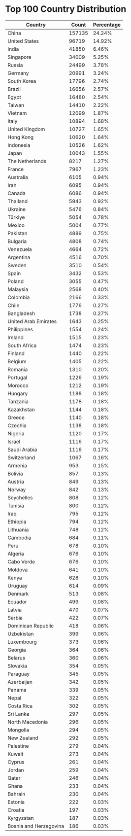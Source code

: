 # Top 100 Country Distribution
| Country | Count | Percentage |
|----|----|----|
| China | 157135 | 24.24% |
| United States | 96719 | 14.92% |
| India | 41850 | 6.46% |
| Singapore | 34009 | 5.25% |
| Russia | 24499 | 3.78% |
| Germany | 20991 | 3.24% |
| South Korea | 17796 | 2.74% |
| Brazil | 16656 | 2.57% |
| Egypt | 16480 | 2.54% |
| Taiwan | 14410 | 2.22% |
| Vietnam | 12099 | 1.87% |
| Italy | 10894 | 1.68% |
| United Kingdom | 10727 | 1.65% |
| Hong Kong | 10620 | 1.64% |
| Indonesia | 10526 | 1.62% |
| Japan | 10043 | 1.55% |
| The Netherlands | 8217 | 1.27% |
| France | 7967 | 1.23% |
| Australia | 6105 | 0.94% |
| Iran | 6095 | 0.94% |
| Canada | 6086 | 0.94% |
| Thailand | 5943 | 0.92% |
| Ukraine | 5476 | 0.84% |
| Türkiye | 5054 | 0.78% |
| Mexico | 5004 | 0.77% |
| Pakistan | 4889 | 0.75% |
| Bulgaria | 4808 | 0.74% |
| Venezuela | 4664 | 0.72% |
| Argentina | 4516 | 0.70% |
| Sweden | 3510 | 0.54% |
| Spain | 3432 | 0.53% |
| Poland | 3055 | 0.47% |
| Malaysia | 2568 | 0.40% |
| Colombia | 2166 | 0.33% |
| Chile | 1776 | 0.27% |
| Bangladesh | 1738 | 0.27% |
| United Arab Emirates | 1643 | 0.25% |
| Philippines | 1554 | 0.24% |
| Ireland | 1515 | 0.23% |
| South Africa | 1474 | 0.23% |
| Finland | 1440 | 0.22% |
| Belgium | 1405 | 0.22% |
| Romania | 1310 | 0.20% |
| Portugal | 1226 | 0.19% |
| Morocco | 1212 | 0.19% |
| Hungary | 1188 | 0.18% |
| Tanzania | 1178 | 0.18% |
| Kazakhstan | 1144 | 0.18% |
| Greece | 1140 | 0.18% |
| Czechia | 1138 | 0.18% |
| Nigeria | 1120 | 0.17% |
| Israel | 1116 | 0.17% |
| Saudi Arabia | 1116 | 0.17% |
| Switzerland | 1067 | 0.16% |
| Armenia | 953 | 0.15% |
| Bolivia | 857 | 0.13% |
| Austria | 849 | 0.13% |
| Norway | 842 | 0.13% |
| Seychelles | 808 | 0.12% |
| Tunisia | 800 | 0.12% |
| Iraq | 795 | 0.12% |
| Ethiopia | 794 | 0.12% |
| Lithuania | 748 | 0.12% |
| Cambodia | 684 | 0.11% |
| Peru | 678 | 0.10% |
| Algeria | 676 | 0.10% |
| Cabo Verde | 676 | 0.10% |
| Moldova | 641 | 0.10% |
| Kenya | 628 | 0.10% |
| Uruguay | 614 | 0.09% |
| Denmark | 513 | 0.08% |
| Ecuador | 499 | 0.08% |
| Latvia | 470 | 0.07% |
| Serbia | 422 | 0.07% |
| Dominican Republic | 418 | 0.06% |
| Uzbekistan | 399 | 0.06% |
| Luxembourg | 373 | 0.06% |
| Georgia | 364 | 0.06% |
| Belarus | 360 | 0.06% |
| Slovakia | 354 | 0.05% |
| Paraguay | 345 | 0.05% |
| Azerbaijan | 342 | 0.05% |
| Panama | 339 | 0.05% |
| Nepal | 322 | 0.05% |
| Costa Rica | 302 | 0.05% |
| Sri Lanka | 297 | 0.05% |
| North Macedonia | 296 | 0.05% |
| Mongolia | 294 | 0.05% |
| New Zealand | 292 | 0.05% |
| Palestine | 279 | 0.04% |
| Kuwait | 273 | 0.04% |
| Cyprus | 261 | 0.04% |
| Jordan | 259 | 0.04% |
| Qatar | 246 | 0.04% |
| Ghana | 233 | 0.04% |
| Bahrain | 230 | 0.04% |
| Estonia | 222 | 0.03% |
| Croatia | 197 | 0.03% |
| Kyrgyzstan | 187 | 0.03% |
| Bosnia and Herzegovina | 186 | 0.03% |

